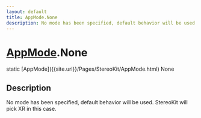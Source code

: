 ```yaml
---
layout: default
title: AppMode.None
description: No mode has been specified, default behavior will be used. StereoKit will pick XR in this case.
---
```

# [AppMode]({{site.url}}/Pages/StereoKit/AppMode.html).None

<div class='signature' markdown='1'>
static [AppMode]({{site.url}}/Pages/StereoKit/AppMode.html) None
</div>

## Description
No mode has been specified, default behavior will be used. StereoKit will
pick XR in this case.

